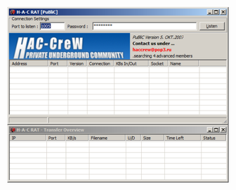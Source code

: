 ![Screenshot](https://raw.githubusercontent.com/Cryakl/Ultimate-RAT-Collection/refs/heads/main/HACRat/Screenshot.png)
